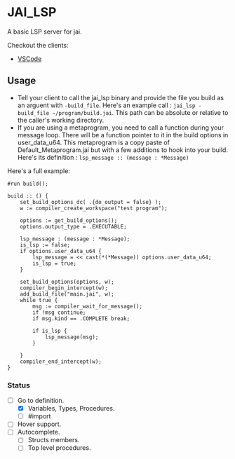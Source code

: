 # JAI_LSP

A basic LSP server for jai. 

Checkout the clients:
- [VSCode](https://github.com/Sl3dge78/jai-lsp-vscode)

## Usage
- Tell your client to call the jai_lsp binary and provide the file you build as an arguent with `-build_file`.
Here's an example call : `jai_lsp -build_file ~/program/build.jai`. This path can be absolute or relative to the caller's working directory.
- If you are using a metaprogram, you need to call a function during your message loop. There will be a function pointer to it in the build options in user_data_u64. This metaprogram is a copy paste of Default_Metaprogram.jai but with a few additions to hook into your build.
Here's its definition :
```lsp_message :: (message : *Message)```

Here's a full example:
``` 
#run build();

build :: () {
    set_build_options_dc( .{do_output = false} );
    w := compiler_create_workspace("test program");
    
    options := get_build_options();
    options.output_type = .EXECUTABLE;
    
    lsp_message : (message : *Message);
    is_lsp := false;
    if options.user_data_u64 {
        lsp_message = << cast(*(*Message)) options.user_data_u64;  
        is_lsp = true;
    }

    set_build_options(options, w);
    compiler_begin_intercept(w);
    add_build_file("main.jai", w);
    while true {
        msg := compiler_wait_for_message();
        if !msg continue;
        if msg.kind == .COMPLETE break;
        
        if is_lsp {
            lsp_message(msg);
        }
        
    }
    compiler_end_intercept(w);
}
``` 

### Status

- [ ] Go to definition. 
    - [x] Variables, Types, Procedures.
    - [ ] #import
- [ ] Hover support.
- [ ] Autocomplete.
    - [ ] Structs members.
    - [ ] Top level procedures.
